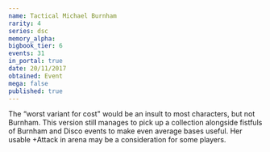 ```yaml
---
name: Tactical Michael Burnham
rarity: 4
series: dsc
memory_alpha:
bigbook_tier: 6
events: 31
in_portal: true
date: 20/11/2017
obtained: Event
mega: false
published: true
---
```


The “worst variant for cost" would be an insult to most characters, but not Burnham. This version still manages to pick up a collection alongside fistfuls of Burnham and Disco events to make even average bases useful. Her usable +Attack in arena may be a consideration for some players.
